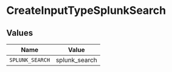 # CreateInputTypeSplunkSearch


## Values

| Name            | Value           |
| --------------- | --------------- |
| `SPLUNK_SEARCH` | splunk_search   |